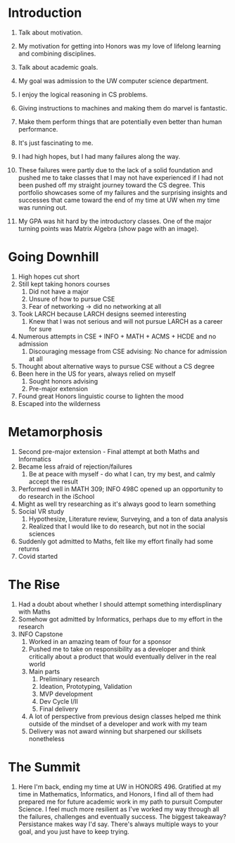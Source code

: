 # Introduction

1. Talk about motivation.
2. My motivation for getting into Honors was my love of lifelong learning and combining disciplines.
3. Talk about academic goals.
4. My goal was admission to the UW computer science department.
5. I enjoy the logical reasoning in CS problems.
6. Giving instructions to machines and making them do marvel is fantastic.
7. Make them perform things that are potentially even better than human performance.
8. It's just fascinating to me.
9. I had high hopes, but I had many failures along the way.
10. These failures were partly due to the lack of a solid foundation and pushed me to take classes that I may not have experienced if I had not been pushed off my straight journey toward the CS degree. This portfolio showcases some of my failures and the surprising insights and successes that came toward the end of my time at UW when my time was running out.

11. My GPA was hit hard by the introductory classes. One of the major turning points was Matrix Algebra (show page with an image).

# Going Downhill

1. High hopes cut short
2. Still kept taking honors courses
   1. Did not have a major
   2. Unsure of how to pursue CSE
   3. Fear of networking -> did no networking at all
3. Took LARCH because LARCH designs seemed interesting
   1. Knew that I was not serious and will not pursue LARCH as a career for sure
4. Numerous attempts in CSE + INFO + MATH + ACMS + HCDE and no admission
   1. Discouraging message from CSE advising: No chance for admission at all
5. Thought about alternative ways to pursue CSE without a CS degree
6. Been here in the US for years, always relied on myself
   1. Sought honors advising
   2. Pre-major extension
7. Found great Honors linguistic course to lighten the mood
8. Escaped into the wilderness

# Metamorphosis

1. Second pre-major extension - Final attempt at both Maths and Informatics
2. Became less afraid of rejection/failures
   1. Be at peace with myself - do what I can, try my best, and calmly accept the result
3. Performed well in MATH 309; INFO 498C opened up an opportunity to do research in the iSchool
4. Might as well try researching as it's always good to learn something
5. Social VR study
   1. Hypothesize, Literature review, Surveying, and a ton of data analysis
   2. Realized that I would like to do research, but not in the social sciences
6. Suddenly got admitted to Maths, felt like my effort finally had some returns
7. Covid started

# The Rise

1. Had a doubt about whether I should attempt something interdisplinary with Maths
2. Somehow got admitted by Informatics, perhaps due to my effort in the research
3. INFO Capstone
   1. Worked in an amazing team of four for a sponsor
   2. Pushed me to take on responsibility as a developer and think critically about a product that would eventually deliver in the real world
   3. Main parts
      1. Preliminary research
      2. Ideation, Prototyping, Validation
      3. MVP development
      4. Dev Cycle I/II
      5. Final delivery
   4. A lot of perspective from previous design classes helped me think outside of the mindset of a developer and work with my team
   5. Delivery was not award winning but sharpened our skillsets nonetheless

# The Summit

1. Here I'm back, ending my time at UW in HONORS 496. Gratified at my time in Mathematics, Informatics, and Honors, I find all of them had prepared me for future academic work in my path to pursuit Computer Science. I feel much more resilient as I've worked my way through all the failures, challenges and eventually success. The biggest takeaway? Persistance makes way I'd say. There's always multiple ways to your goal, and you just have to keep trying.